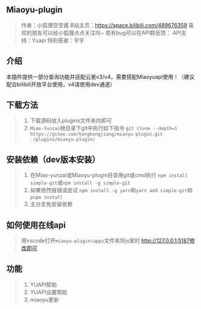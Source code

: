## Miaoyu-plugin
> 作者：小狐狸空空酱
> B站主页：https://space.bilibili.com/489676359
> 喜欢的朋友可以给小狐狸点点关注吗~
> 若有bug可以在API群反馈：
> API支持：Yuapi
> 特别感谢：宇宇
## 介绍
本插件提供一部分查询功能并适配云崽v3/v4，需要搭配Miaoyuapi使用！（建议配合bilibili开放平台使用，v4请使用dev通道）
## 下载方法
> 1. 下载源码放入plugins文件夹内即可
> 2. `Miao-Yunzai`根目录下git中执行如下指令
> `git clone --depth=1 https://gitee.com/kongkongjiang/miaoyu-plugin.git ./plugins/miaoyu-plugin/`
## 安装依赖（dev版本安装）
> 1. 在Miao-yunzai或Miaoyu-plugin目录用git或cmd执行
> `npm install simple-git`或`npm install -g simple-git`
> 2. 如果依然报错请尝试
> `npm install -g yarn`和`yarn add simple-git`和`pnpm install`
> 3. 主分支免安装依赖
## 如何使用在线api
> 用vscode打开`miaoyu-plugin\apps`文件夹将js里的
> http://127.0.0.1:5187修改即可
## 功能
>  1. YUAPI帮助
>  2. YUAPI设置帮助
>  3. miaoyu更新



